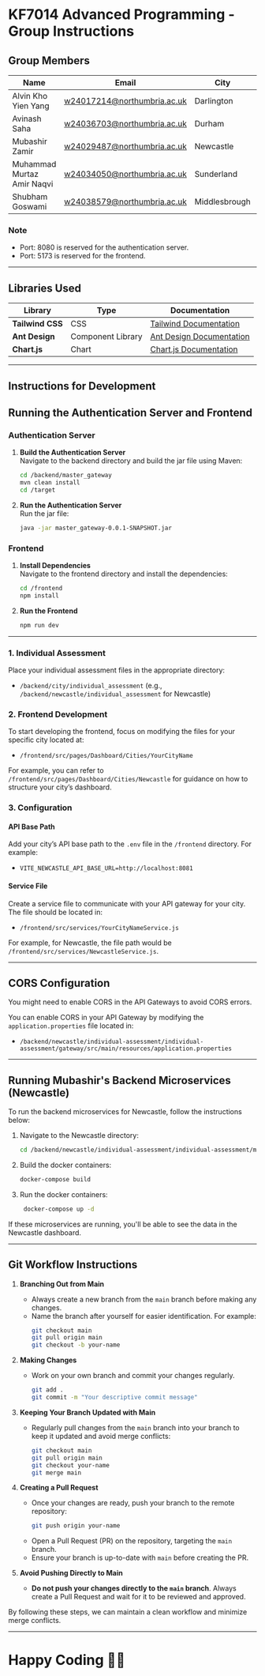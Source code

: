# KF7014 Advanced Programming - Group Instructions

## Group Members

| Name                       | Email                       | City          | Ports |
|----------------------------|-----------------------------|---------------|-------|
| Alvin Kho Yien Yang        | w24017214@northumbria.ac.uk | Darlington    |       |  
| Avinash Saha               | w24036703@northumbria.ac.uk | Durham        |       | 
| Mubashir Zamir             | w24029487@northumbria.ac.uk | Newcastle     | 8081  | 
| Muhammad Murtaz Amir Naqvi | w24034050@northumbria.ac.uk | Sunderland    |       |   
| Shubham Goswami            | w24038579@northumbria.ac.uk | Middlesbrough |       |

### Note

- Port: 8080 is reserved for the authentication server.
- Port: 5173 is reserved for the frontend.

---

## Libraries Used

| Library          | Type              | Documentation                                      |
|------------------|-------------------|----------------------------------------------------|
| **Tailwind CSS** | CSS               | [Tailwind Documentation](https://tailwindcss.com/) |
| **Ant Design**   | Component Library | [Ant Design Documentation](https://ant.design/)    |
| **Chart.js**     | Chart             | [Chart.js Documentation](https://www.chartjs.org/) |

---

## Instructions for Development

## Running the Authentication Server and Frontend

### Authentication Server

1. **Build the Authentication Server**  
   Navigate to the backend directory and build the jar file using Maven:

   ```bash
   cd /backend/master_gateway
   mvn clean install
   cd /target

2. **Run the Authentication Server**  
   Run the jar file:

   ```bash
   java -jar master_gateway-0.0.1-SNAPSHOT.jar
   ```

### Frontend

1. **Install Dependencies**  
   Navigate to the frontend directory and install the dependencies:

   ```bash
   cd /frontend
   npm install
   ```

2. **Run the Frontend**

   ```bash
   npm run dev
   ```

---

### 1. Individual Assessment

Place your individual assessment files in the appropriate directory:

- `/backend/city/individual_assessment` (e.g., `/backend/newcastle/individual_assessment` for Newcastle)

### 2. Frontend Development

To start developing the frontend, focus on modifying the files for your specific city located at:

- `/frontend/src/pages/Dashboard/Cities/YourCityName`

For example, you can refer to `/frontend/src/pages/Dashboard/Cities/Newcastle` for guidance on how to structure your
city’s dashboard.

### 3. Configuration

#### API Base Path

Add your city’s API base path to the `.env` file in the `/frontend` directory. For example:

- `VITE_NEWCASTLE_API_BASE_URL=http://localhost:8081`

#### Service File

Create a service file to communicate with your API gateway for your city. The file should be located in:

- `/frontend/src/services/YourCityNameService.js`

For example, for Newcastle, the file path would be `/frontend/src/services/NewcastleService.js`.

---

## CORS Configuration

You might need to enable CORS in the API Gateways to avoid CORS errors.

You can enable CORS in your API Gateway by modifying the `application.properties` file located in:

- `/backend/newcastle/individual-assessment/individual-assessment/gateway/src/main/resources/application.properties`

---

## Running Mubashir's Backend Microservices (Newcastle)

To run the backend microservices for Newcastle, follow the instructions below:

1. Navigate to the Newcastle directory:

   ```bash
   cd /backend/newcastle/individual-assessment/individual-assessment/main
   ```
2. Build the docker containers:

   ```bash
   docker-compose build
   ```

3. Run the docker containers:

   ```bash
    docker-compose up -d
    ```

If these microservices are running, you'll be able to see the data in the Newcastle dashboard.
   
---

## Git Workflow Instructions

1. **Branching Out from Main**
   - Always create a new branch from the `main` branch before making any changes.
   - Name the branch after yourself for easier identification. For example:
     ```bash
     git checkout main
     git pull origin main
     git checkout -b your-name
     ```

2. **Making Changes**
   - Work on your own branch and commit your changes regularly.
     ```bash
     git add .
     git commit -m "Your descriptive commit message"
     ```

3. **Keeping Your Branch Updated with Main**
   - Regularly pull changes from the `main` branch into your branch to keep it updated and avoid merge conflicts:
     ```bash
     git checkout main
     git pull origin main
     git checkout your-name
     git merge main
     ```

4. **Creating a Pull Request**
   - Once your changes are ready, push your branch to the remote repository:
     ```bash
     git push origin your-name
     ```
   - Open a Pull Request (PR) on the repository, targeting the `main` branch.
   - Ensure your branch is up-to-date with `main` before creating the PR.

5. **Avoid Pushing Directly to Main**
   - **Do not push your changes directly to the `main` branch**. Always create a Pull Request and wait for it to be reviewed and approved.

By following these steps, we can maintain a clean workflow and minimize merge conflicts.

---

# Happy Coding 🧑‍💻
